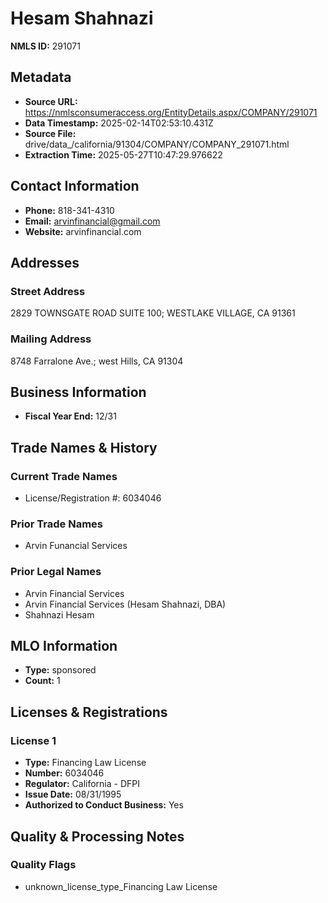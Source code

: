 # Hesam Shahnazi

**NMLS ID:** 291071

## Metadata
- **Source URL:** https://nmlsconsumeraccess.org/EntityDetails.aspx/COMPANY/291071
- **Data Timestamp:** 2025-02-14T02:53:10.431Z
- **Source File:** drive/data_/california/91304/COMPANY/COMPANY_291071.html
- **Extraction Time:** 2025-05-27T10:47:29.976622

## Contact Information
- **Phone:** 818-341-4310
- **Email:** arvinfinancial@gmail.com
- **Website:** arvinfinancial.com

## Addresses
### Street Address
2829 TOWNSGATE ROAD SUITE 100; WESTLAKE VILLAGE, CA 91361

### Mailing Address
8748 Farralone Ave.; west Hills, CA 91304

## Business Information
- **Fiscal Year End:** 12/31

## Trade Names & History
### Current Trade Names
- License/Registration #: 6034046

### Prior Trade Names
- Arvin Funancial Services

### Prior Legal Names
- Arvin Financial Services
- Arvin Financial Services (Hesam Shahnazi, DBA)
- Shahnazi Hesam

## MLO Information
- **Type:** sponsored
- **Count:** 1

## Licenses & Registrations

### License 1
- **Type:** Financing Law License
- **Number:** 6034046
- **Regulator:** California - DFPI
- **Issue Date:** 08/31/1995
- **Authorized to Conduct Business:** Yes

## Quality & Processing Notes
### Quality Flags
- unknown_license_type_Financing Law License
